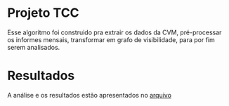 # Projeto TCC
Esse algoritmo foi construido pra extrair os dados da CVM, pré-processar os informes mensais, transformar em grafo de visibilidade, para por fim serem analisados.

# Resultados
A análise e os resultados estão apresentados no [arquivo](https://github.com/AlexPrestes/analise-fundos-imobiliarios/blob/master/TCC%20-%20Resultados.ipynb)
